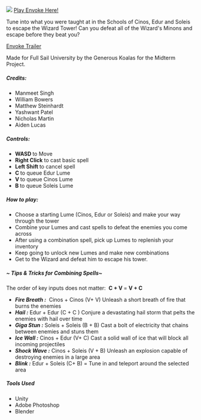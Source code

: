 <img src="https://img.itch.zone/aW1nLzc2MTI4OTUucG5n/original/ZfVGzE.png">
<a href="https://manmeetsingh.itch.io/envoke">Play Envoke Here!</a>
<p>Tune into what you were taught at in the Schools of Cinos, Edur and Soleis to escape the Wizard Tower! Can you defeat all of the Wizard's Minons and escape before they beat you?<br></p>
<a href="https://youtu.be/Kka2MpftzUA">Envoke Trailer</a>
<p>Made for Full Sail University by the Generous Koalas for the Midterm Project.<br></p>
<h5>Credits: </h5>
<ul><li>Manmeet Singh</li><li>William Bowers</li><li>Matthew Steinhardt </li><li>Yashwant Patel </li><li>Nicholas Martin</li><li>Aiden Lucas</li></ul>
<h5><a href="https://discord.com/invite/mBtchvz3Gs" target="_blank" rel="nofollow noopener"></a> <strong></strong>Controls:</h5>
<ul><li><strong>WASD </strong>to Move</li><li><strong>Right Click</strong> to cast basic spell</li><li><strong>Left Shift </strong>to cancel spell</li><li><strong>C&nbsp;</strong>to queue Edur Lume</li><li><strong>V </strong>to queue Cinos Lume</li><li><strong>B </strong>to queue Soleis Lume</li></ul>
<h5>How to play:      </h5>
<ul><li>Choose a starting Lume (Cinos, Edur or Soleis) and make your way through the tower</li><li>Combine your Lumes and cast spells to defeat the enemies you come across </li><li>After using a combination spell, pick up Lumes to replenish your inventory</li><li>Keep going to unlock new Lumes and make new combinations</li><li>Get to the Wizard and defeat him to escape his tower.</li></ul>
<h5>~ Tips & Tricks for Combining Spells~&nbsp;</h5>
<p>
</p>
<p>The order of key inputs does not matter:&nbsp; <strong>C + V </strong>= <strong>V + C</strong><br></p>
<ul><li><strong><em>Fire Breath :</em></strong>&nbsp; Cinos + Cinos (V+ V) Unleash a&nbsp;short breath of&nbsp;fire&nbsp;that burns the enemies &nbsp; </li><li><strong><em>Hail :</em></strong> Edur + Edur (C + C ) Conjure a devastating hail storm that pelts the enemies with hail over time</li><li><strong><em>Giga Stun :</em></strong> Soleis + Soleis (B + B) Cast a bolt of electricity that chains between enemies and stuns them</li><li><strong><em>Ice Wall :</em></strong> Cinos + Edur (V+ C) Cast a solid wall of ice that will block all incoming projectiles</li><li><strong><em>Shock Wave :</em></strong> Cinos + Soleis (V + B) Unleash an explosion capable of destroying enemies in a large area</li><li><strong><em>Blink :</em></strong> Edur + Soleis (C+ B) = Tune in and teleport around the selected area</li></ul>
<h5>Tools Used      </h5>
<ul><li>Unity 
</li><li>Adobe&nbsp;Photoshop</li><li>Blender</li></ul>
